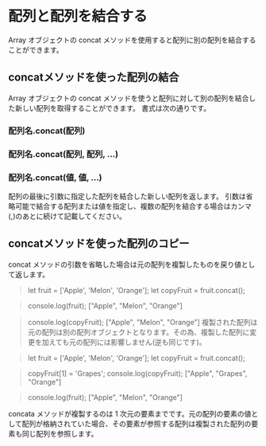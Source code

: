 # 配列と配列を結合する
Array オブジェクトの concat メソッドを使用すると配列に別の配列を結合することができます。

## concatメソッドを使った配列の結合
Array オブジェクトの concat メソッドを使うと配列に対して別の配列を結合した新しい配列を取得することができます。
書式は次の通りです。

### 配列名.concat(配列)
### 配列名.concat(配列, 配列, ...)
### 配列名.concat(値, 値, ...)
配列の最後に引数に指定した配列を結合した新しい配列を返します。
引数は省略可能で結合する配列または値を指定し、複数の配列を結合する場合はカンマ(,)のあとに続けて記載してください。

## concatメソッドを使った配列のコピー
concat メソッドの引数を省略した場合は元の配列を複製したものを戻り値として返します。

 >let fruit = ['Apple', 'Melon', 'Orange'];
 >let copyFruit = fruit.concat();

 >console.log(fruit);
 > ["Apple", "Melon", "Orange"]
 
 >console.log(copyFruit);
 > ["Apple", "Melon", "Orange"]
複製された配列は元の配列は別の配列オブジェクトとなります。その為、複製した配列に変更を加えても元の配列には影響しません(逆も同じです)。

 >let fruit = ['Apple', 'Melon', 'Orange'];
 >let copyFruit = fruit.concat();
 
 >copyFruit[1] = 'Grapes';
 >console.log(copyFruit);
 > ["Apple", "Grapes", "Orange"]
 
 >console.log(fruit);
 > ["Apple", "Melon", "Orange"]

 concata メソッドが複製するのは 1 次元の要素までです。元の配列の要素の値として配列が格納されていた場合、その要素が参照する配列は複製された配列の要素も同じ配列を参照します。